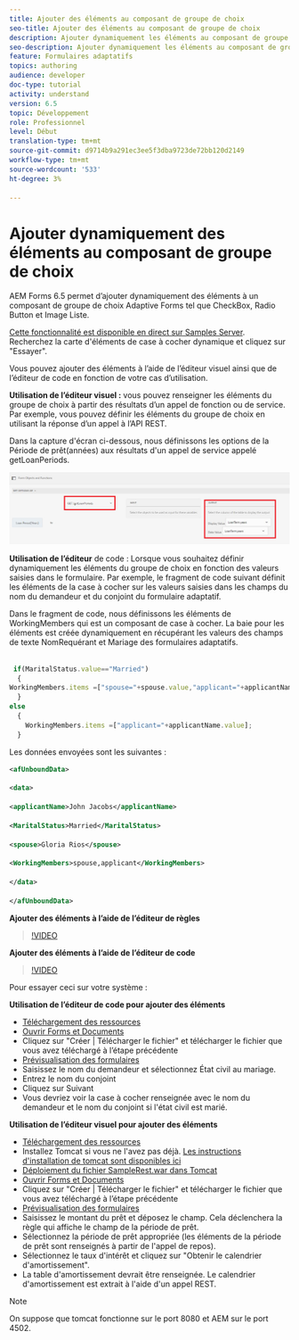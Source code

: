 ```yaml
---
title: Ajouter des éléments au composant de groupe de choix
seo-title: Ajouter des éléments au composant de groupe de choix
description: Ajouter dynamiquement les éléments au composant de groupe de choix
seo-description: Ajouter dynamiquement les éléments au composant de groupe de choix
feature: Formulaires adaptatifs
topics: authoring
audience: developer
doc-type: tutorial
activity: understand
version: 6.5
topic: Développement
role: Professionnel
level: Début
translation-type: tm+mt
source-git-commit: d9714b9a291ec3ee5f3dba9723de72bb120d2149
workflow-type: tm+mt
source-wordcount: '533'
ht-degree: 3%

---
```




# Ajouter dynamiquement des éléments au composant de groupe de choix

AEM Forms 6.5 permet d’ajouter dynamiquement des éléments à un composant de groupe de choix Adaptive Forms tel que CheckBox, Radio Button et Image Liste.

[Cette fonctionnalité est disponible en direct sur Samples Server](https://forms.enablementadobe.com/content/samples/samples.html?query=0). Recherchez la carte d&#39;éléments de case à cocher dynamique et cliquez sur &quot;Essayer&quot;.


Vous pouvez ajouter des éléments à l’aide de l’éditeur visuel ainsi que de l’éditeur de code en fonction de votre cas d’utilisation.

**Utilisation de l’éditeur visuel :** vous pouvez renseigner les éléments du groupe de choix à partir des résultats d’un appel de fonction ou de service. Par exemple, vous pouvez définir les éléments du groupe de choix en utilisant la réponse d’un appel à l’API REST.

Dans la capture d&#39;écran ci-dessous, nous définissons les options de la Période de prêt(années) aux résultats d&#39;un appel de service appelé getLoanPeriods.

![Éditeur de règles](assets/ruleeditor.png)

**Utilisation de l’éditeur** de code : Lorsque vous souhaitez définir dynamiquement les éléments du groupe de choix en fonction des valeurs saisies dans le formulaire. Par exemple, le fragment de code suivant définit les éléments de la case à cocher sur les valeurs saisies dans les champs du nom du demandeur et du conjoint du formulaire adaptatif.

Dans le fragment de code, nous définissons les éléments de WorkingMembers qui est un composant de case à cocher. La baie pour les éléments est créée dynamiquement en récupérant les valeurs des champs de texte NomRequérant et Mariage des formulaires adaptatifs.

```javascript
 
 if(MaritalStatus.value=="Married")
  {
WorkingMembers.items =["spouse="+spouse.value,"applicant="+applicantName.value];
  }
else
  {
    WorkingMembers.items =["applicant="+applicantName.value];
  }
```

Les données envoyées sont les suivantes :

```xml
<afUnboundData>

<data>

<applicantName>John Jacobs</applicantName>

<MaritalStatus>Married</MaritalStatus>

<spouse>Gloria Rios</spouse>

<WorkingMembers>spouse,applicant</WorkingMembers>

</data>

</afUnboundData>
```

**Ajouter des éléments à l’aide de l’éditeur de règles**

>[!VIDEO](https://video.tv.adobe.com/v/26847?quality=12&learn=on)

**Ajouter des éléments à l’aide de l’éditeur de code**

>[!VIDEO](https://video.tv.adobe.com/v/26848?quality=12&learn=on)

Pour essayer ceci sur votre système :

**Utilisation de l’éditeur de code pour ajouter des éléments**

* [Téléchargement des ressources](assets/usingthecodeeditor.zip)
* [Ouvrir Forms et Documents](http://localhost:4502/aem/forms.html/content/dam/formsanddocuments)
* Cliquez sur &quot;Créer | Télécharger le fichier&quot; et télécharger le fichier que vous avez téléchargé à l’étape précédente
* [Prévisualisation des formulaires](http://localhost:4502/content/dam/formsanddocuments/simpleform/jcr:content?wcmmode=disabled)
* Saisissez le nom du demandeur et sélectionnez État civil au mariage.
* Entrez le nom du conjoint
* Cliquez sur Suivant
* Vous devriez voir la case à cocher renseignée avec le nom du demandeur et le nom du conjoint si l&#39;état civil est marié.

**Utilisation de l’éditeur visuel pour ajouter des éléments**

* [Téléchargement des ressources](assets/usingthevisualeditor.zip)
* Installez Tomcat si vous ne l&#39;avez pas déjà. [Les instructions d&#39;installation de tomcat sont disponibles ici](https://docs.adobe.com/content/help/en/experience-manager-learn/forms/ic-print-channel-tutorial/introduction.html)
* [Déploiement du fichier SampleRest.war dans Tomcat](https://forms.enablementadobe.com/content/DemoServerBundles/SampleRest.war)
* [Ouvrir Forms et Documents](http://localhost:4502/aem/forms.html/content/dam/formsanddocuments)
* Cliquez sur &quot;Créer | Télécharger le fichier&quot; et télécharger le fichier que vous avez téléchargé à l’étape précédente
* [Prévisualisation des formulaires](http://localhost:4502/content/dam/formsanddocuments/amortizationschedule/jcr:content?wcmmode=disabled)
* Saisissez le montant du prêt et déposez le champ. Cela déclenchera la règle qui affiche le champ de la période de prêt.
* Sélectionnez la période de prêt appropriée (les éléments de la période de prêt sont renseignés à partir de l&#39;appel de repos).
* Sélectionnez le taux d&#39;intérêt et cliquez sur &quot;Obtenir le calendrier d&#39;amortissement&quot;.
* La table d&#39;amortissement devrait être renseignée. Le calendrier d&#39;amortissement est extrait à l&#39;aide d&#39;un appel REST.

>[!NOTE]
> On suppose que tomcat fonctionne sur le port 8080 et AEM sur le port 4502.

